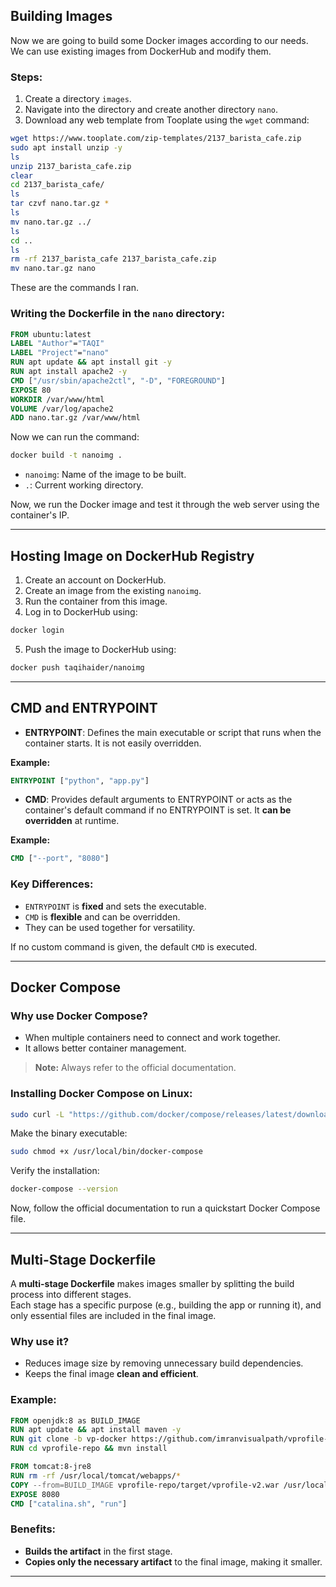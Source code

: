 

## Building Images ##  
Now we are going to build some Docker images according to our needs.  
We can use existing images from DockerHub and modify them.  

### Steps:  
1. Create a directory `images`.  
2. Navigate into the directory and create another directory `nano`.  
3. Download any web template from Tooplate using the `wget` command:  

```bash
wget https://www.tooplate.com/zip-templates/2137_barista_cafe.zip
sudo apt install unzip -y
ls
unzip 2137_barista_cafe.zip
clear
cd 2137_barista_cafe/
ls
tar czvf nano.tar.gz *
ls
mv nano.tar.gz ../
ls
cd ..
ls
rm -rf 2137_barista_cafe 2137_barista_cafe.zip
mv nano.tar.gz nano
```

These are the commands I ran.  

### Writing the Dockerfile in the `nano` directory:  

```dockerfile
FROM ubuntu:latest
LABEL "Author"="TAQI"
LABEL "Project"="nano"
RUN apt update && apt install git -y
RUN apt install apache2 -y
CMD ["/usr/sbin/apache2ctl", "-D", "FOREGROUND"]
EXPOSE 80
WORKDIR /var/www/html
VOLUME /var/log/apache2
ADD nano.tar.gz /var/www/html
```

Now we can run the command:  

```bash
docker build -t nanoimg .
```

- `nanoimg`: Name of the image to be built.  
- `.`: Current working directory.  

Now, we run the Docker image and test it through the web server using the container's IP.  

---

## Hosting Image on DockerHub Registry ##  

1. Create an account on DockerHub.  
2. Create an image from the existing `nanoimg`.  
3. Run the container from this image.  
4. Log in to DockerHub using:  

```bash
docker login
```

5. Push the image to DockerHub using:  

```bash
docker push taqihaider/nanoimg
```

---

## CMD and ENTRYPOINT ##  

- **ENTRYPOINT**: Defines the main executable or script that runs when the container starts. It is not easily overridden.  

**Example:**  

```dockerfile
ENTRYPOINT ["python", "app.py"]
```

- **CMD**: Provides default arguments to ENTRYPOINT or acts as the container's default command if no ENTRYPOINT is set. It **can be overridden** at runtime.  

**Example:**  

```dockerfile
CMD ["--port", "8080"]
```

### Key Differences:  
- `ENTRYPOINT` is **fixed** and sets the executable.  
- `CMD` is **flexible** and can be overridden.  
- They can be used together for versatility.  

If no custom command is given, the default `CMD` is executed.  

---

## Docker Compose ##  

### Why use Docker Compose?  
- When multiple containers need to connect and work together.  
- It allows better container management.  

> **Note:** Always refer to the official documentation.  

### Installing Docker Compose on Linux:  

```bash
sudo curl -L "https://github.com/docker/compose/releases/latest/download/docker-compose-$(uname -s)-$(uname -m)" -o /usr/local/bin/docker-compose
```

Make the binary executable:  

```bash
sudo chmod +x /usr/local/bin/docker-compose
```

Verify the installation:  

```bash
docker-compose --version
```

Now, follow the official documentation to run a quickstart Docker Compose file.  

---

## Multi-Stage Dockerfile ##  

A **multi-stage Dockerfile** makes images smaller by splitting the build process into different stages.  
Each stage has a specific purpose (e.g., building the app or running it), and only essential files are included in the final image.  

### Why use it?  
- Reduces image size by removing unnecessary build dependencies.  
- Keeps the final image **clean and efficient**.  

### Example:  

```dockerfile
FROM openjdk:8 as BUILD_IMAGE
RUN apt update && apt install maven -y
RUN git clone -b vp-docker https://github.com/imranvisualpath/vprofile-repo.git
RUN cd vprofile-repo && mvn install

FROM tomcat:8-jre8
RUN rm -rf /usr/local/tomcat/webapps/*
COPY --from=BUILD_IMAGE vprofile-repo/target/vprofile-v2.war /usr/local/tomcat/webapps/ROOT.war
EXPOSE 8080
CMD ["catalina.sh", "run"]
```

### Benefits:  
- **Builds the artifact** in the first stage.  
- **Copies only the necessary artifact** to the final image, making it smaller.  

---


